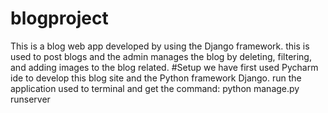# blogproject
This is a blog web app developed by using the Django framework. this is used to  post blogs and the admin manages the blog by deleting, filtering, and adding images 
to the blog related.
#Setup 
we have first used Pycharm ide to develop this blog site and the Python framework Django.
run the application used to terminal and get the command: python manage.py runserver
